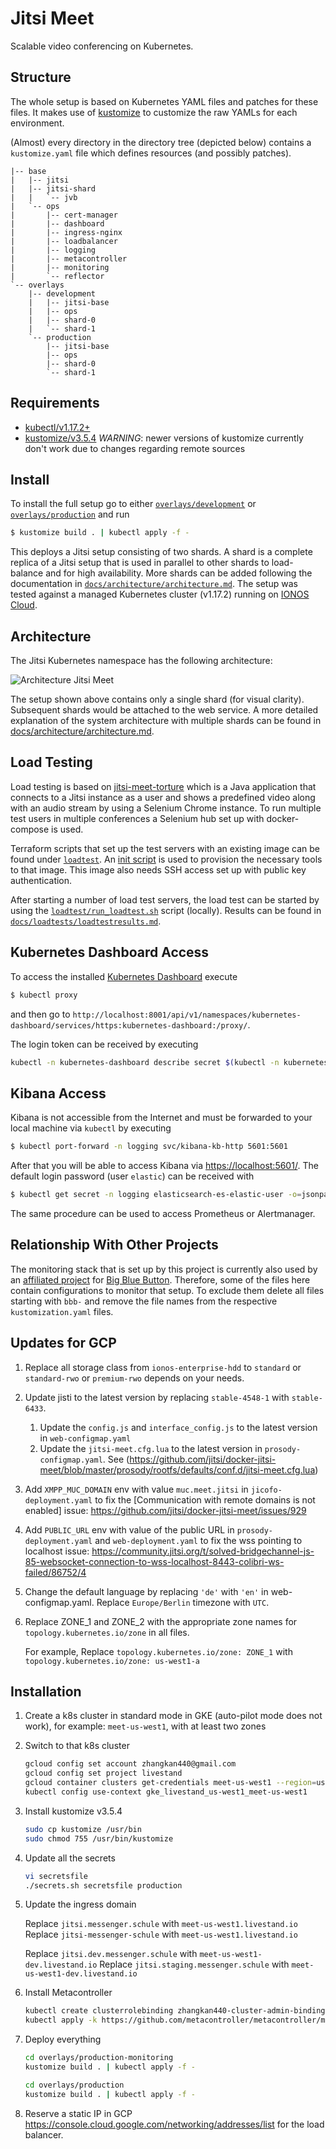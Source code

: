 # Jitsi Meet

Scalable video conferencing on Kubernetes.

## Structure

The whole setup is based on Kubernetes YAML files and patches for these files.
It makes use of [kustomize](https://github.com/kubernetes-sigs/kustomize) to customize the raw YAMLs for each environment.

(Almost) every directory in the directory tree (depicted below) contains a `kustomize.yaml` file which defines resources (and possibly patches).

```
|-- base
|   |-- jitsi
|   |-- jitsi-shard
|   |   `-- jvb
|   `-- ops
|       |-- cert-manager
|       |-- dashboard
|       |-- ingress-nginx
|       |-- loadbalancer
|       |-- logging
|       |-- metacontroller
|       |-- monitoring
|       `-- reflector
`-- overlays
    |-- development
    |   |-- jitsi-base
    |   |-- ops
    |   |-- shard-0
    |   `-- shard-1
    `-- production
        |-- jitsi-base
        |-- ops
        |-- shard-0
        `-- shard-1
```

## Requirements

- [kubectl/v1.17.2+](https://kubernetes.io/docs/tasks/tools/install-kubectl/)
- [kustomize/v3.5.4](https://github.com/kubernetes-sigs/kustomize/releases/tag/kustomize%2Fv3.5.4)
  _WARNING_: newer versions of kustomize currently don't work due to changes regarding remote sources

## Install

To install the full setup go to either [`overlays/development`](overlays/development) or
[`overlays/production`](overlays/production) and run

```bash
$ kustomize build . | kubectl apply -f -
```
This deploys a Jitsi setup consisting of two shards. A shard is a complete replica of a Jitsi setup that is used in
parallel to other shards to load-balance and for high availability. More shards can be added following the documentation
in [`docs/architecture/architecture.md`](docs/architecture/architecture.md). The setup was tested against a managed
Kubernetes cluster (v1.17.2) running on [IONOS Cloud](https://dcd.ionos.com/).

## Architecture

The Jitsi Kubernetes namespace has the following architecture:

![Architecture Jitsi Meet](docs/architecture/build/jitsi_meet_one_shard.png)

The setup shown above contains only a single shard (for visual clarity). Subsequent shards would be attached to the web
service. A more detailed explanation of the system architecture with multiple shards can be found in [docs/architecture/architecture.md](docs/architecture/architecture.md).

## Load Testing

Load testing is based on [jitsi-meet-torture](https://github.com/jitsi/jitsi-meet-torture) which is a Java application
that connects to a Jitsi instance as a user and shows a predefined video along with an audio stream by using a Selenium
Chrome instance. To run multiple test users in multiple conferences a Selenium hub set up with docker-compose is used.

Terraform scripts that set up the test servers with an existing image can be found under [`loadtest`](loadtest).
An [init script](loadtest/init.sh) is used to provision the necessary tools to that image. This image also needs SSH
access set up with public key authentication.

After starting a number of load test servers, the load test can be started by using the [`loadtest/run_loadtest.sh`](loadtest/run_loadtest.sh)
script (locally). Results can be found in [`docs/loadtests/loadtestresults.md`](docs/loadtests/loadtestresults.md).

## Kubernetes Dashboard Access

To access the installed [Kubernetes Dashboard](https://github.com/kubernetes/dashboard) execute
```bash
$ kubectl proxy
```
and then go to `http://localhost:8001/api/v1/namespaces/kubernetes-dashboard/services/https:kubernetes-dashboard:/proxy/`.

The login token can be received by executing
```bash
kubectl -n kubernetes-dashboard describe secret $(kubectl -n kubernetes-dashboard get secret | grep admin-user | awk '{print $1}')
```

## Kibana Access

Kibana is not accessible from the Internet and must be forwarded to your local machine via `kubectl` by executing
```bash
$ kubectl port-forward -n logging svc/kibana-kb-http 5601:5601
```
After that you will be able to access Kibana via [https://localhost:5601/](https://localhost:5601/).
The default login password (user `elastic`) can be received with
```bash
$ kubectl get secret -n logging elasticsearch-es-elastic-user -o=jsonpath='{.data.elastic}' | base64 --decode; echo
```

The same procedure can be used to access Prometheus or Alertmanager.

## Relationship With Other Projects

The monitoring stack that is set up by this project is currently also used by an [affiliated project](https://github.com/schul-cloud/bbb-deployment)
for [Big Blue Button](https://bigbluebutton.org/). Therefore, some of the files here contain configurations to monitor
that setup. To exclude them delete all files starting with `bbb-` and remove the file names from the respective
`kustomization.yaml` files.

## Updates for GCP

1. Replace all storage class from `ionos-enterprise-hdd` to `standard` or `standard-rwo` or `premium-rwo` depends on your needs.

2. Update jisti to the latest version by replacing `stable-4548-1` with `stable-6433`.

   1. Update the `config.js` and `interface_config.js` to the latest version in `web-configmap.yaml`
   2. Update the `jitsi-meet.cfg.lua` to the latest version in `prosody-configmap.yaml`. See (<https://github.com/jitsi/docker-jitsi-meet/blob/master/prosody/rootfs/defaults/conf.d/jitsi-meet.cfg.lua>)

3. Add `XMPP_MUC_DOMAIN` env with value `muc.meet.jitsi` in `jicofo-deployment.yaml` to fix the [Communication with remote domains is not enabled] issue: <https://github.com/jitsi/docker-jitsi-meet/issues/929>

4. Add `PUBLIC_URL` env with value of the public URL in `prosody-deployment.yaml` and `web-deployment.yaml` to fix the wss pointing to localhost issue: <https://community.jitsi.org/t/solved-bridgechannel-js-85-websocket-connection-to-wss-localhost-8443-colibri-ws-failed/86752/4>

5. Change the default language by replacing `'de'` with `'en'` in web-configmap.yaml. Replace `Europe/Berlin` timezone with `UTC`.

6. Replace ZONE_1 and ZONE_2 with the appropriate zone names for `topology.kubernetes.io/zone` in all files.

    For example, Replace `topology.kubernetes.io/zone: ZONE_1` with `topology.kubernetes.io/zone: us-west1-a`

## Installation

1. Create a k8s cluster in standard mode in GKE (auto-pilot mode does not work), for example: `meet-us-west1`, with at least two zones

2. Switch to that k8s cluster

    ```bash
    gcloud config set account zhangkan440@gmail.com
    gcloud config set project livestand
    gcloud container clusters get-credentials meet-us-west1 --region=us-west1
    kubectl config use-context gke_livestand_us-west1_meet-us-west1
    ```

3. Install kustomize v3.5.4

    ```bash
    sudo cp kustomize /usr/bin
    sudo chmod 755 /usr/bin/kustomize
    ```

4. Update all the secrets

    ```bash
    vi secretsfile
    ./secrets.sh secretsfile production
    ```

5. Update the ingress domain

    Replace `jitsi.messenger.schule` with `meet-us-west1.livestand.io`
    Replace `jitsi-messenger-schule` with `meet-us-west1.livestand.io`

    Replace `jitsi.dev.messenger.schule` with `meet-us-west1-dev.livestand.io`
    Replace `jitsi.staging.messenger.schule` with `meet-us-west1-dev.livestand.io`

6. Install Metacontroller

    ```bash
    kubectl create clusterrolebinding zhangkan440-cluster-admin-binding --clusterrole=cluster-admin --user=zhangkan440@gmail.com
    kubectl apply -k https://github.com/metacontroller/metacontroller/manifests/production
    ```

7. Deploy everything

    ```bash
    cd overlays/production-monitoring
    kustomize build . | kubectl apply -f -

    cd overlays/production
    kustomize build . | kubectl apply -f -

    ```

8. Reserve a static IP in GCP <https://console.cloud.google.com/networking/addresses/list> for the load balancer.
